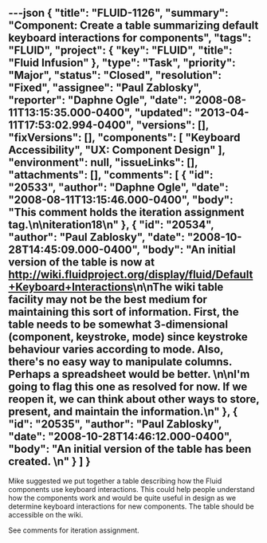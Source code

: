 ---json
{
  "title": "FLUID-1126",
  "summary": "Component:  Create a table summarizing default keyboard interactions for components",
  "tags": "FLUID",
  "project": {
    "key": "FLUID",
    "title": "Fluid Infusion"
  },
  "type": "Task",
  "priority": "Major",
  "status": "Closed",
  "resolution": "Fixed",
  "assignee": "Paul Zablosky",
  "reporter": "Daphne Ogle",
  "date": "2008-08-11T13:15:35.000-0400",
  "updated": "2013-04-11T17:53:02.994-0400",
  "versions": [],
  "fixVersions": [],
  "components": [
    "Keyboard Accessibility",
    "UX: Component Design"
  ],
  "environment": null,
  "issueLinks": [],
  "attachments": [],
  "comments": [
    {
      "id": "20533",
      "author": "Daphne Ogle",
      "date": "2008-08-11T13:15:46.000-0400",
      "body": "This comment holds the iteration assignment tag.\n\niteration18\n"
    },
    {
      "id": "20534",
      "author": "Paul Zablosky",
      "date": "2008-10-28T14:45:09.000-0400",
      "body": "An initial version of the table is now at <http://wiki.fluidproject.org/display/fluid/Default+Keyboard+Interactions>\n\nThe wiki table facility may not be the best medium for maintaining this sort of information.  First, the table needs to be somewhat 3-dimensional (component, keystroke, mode) since keystroke behaviour varies according to mode.  Also, there's no easy way to manipulate columns.  Perhaps a spreadsheet would be better. &#x20;\n\nI'm going to flag this one as resolved for now.  If we reopen it, we can think about other ways to store, present, and maintain the information.\n"
    },
    {
      "id": "20535",
      "author": "Paul Zablosky",
      "date": "2008-10-28T14:46:12.000-0400",
      "body": "An initial version of the table has been created. &#x20;\n"
    }
  ]
}
---
Mike suggested we put together a table describing how the Fluid components use keyboard interactions.  This could help people understand how the components work and would be quite useful in design as we determine keyboard interactions for new components.  The table should be accessible on the wiki.

See comments for iteration assignment.

        